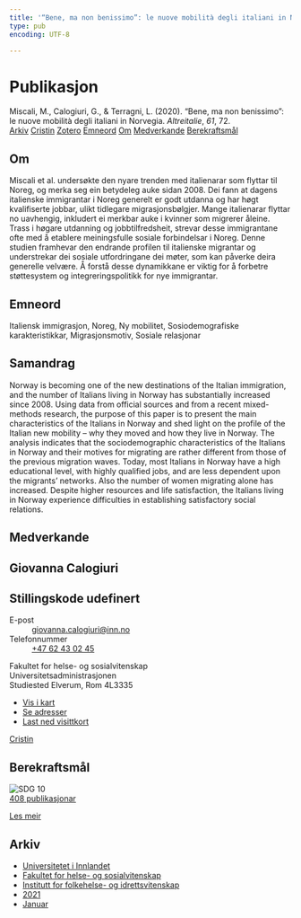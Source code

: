 ```yaml
---
title: '“Bene, ma non benissimo”: le nuove mobilità degli italiani in Norvegia'
type: pub
encoding: UTF-8

---
```

<h1>Publikasjon</h1>
<article id="csl-bib-container-UIBDNH8N" class="csl-bib-container">
  <div class="csl-bib-body"> <div class="csl-entry">Miscali, M., Calogiuri, G., &#38; Terragni, L. (2020). “Bene, ma non benissimo”: le nuove mobilità degli italiani in Norvegia. <i>Altreitalie</i>, <i>61</i>, 72.</div> </div>
  <div class="csl-bib-buttons">
    <a href="#taxonomy-article-UIBDNH8N" alt="archive" class="csl-bib-button">Arkiv</a>
    <a href="https://app.cristin.no/results/show.jsf?id=1872472" alt="Cristin" class="csl-bib-button">Cristin</a>
    <a href="http://zotero.org/groups/5881554/items/UIBDNH8N" alt="Zotero" class="csl-bib-button">Zotero</a>
    <a href="#keywords-article-UIBDNH8N" alt="keywords" class="csl-bib-button">Emneord</a>
    <a href="#about-article-UIBDNH8N" alt="about_pub" class="csl-bib-button">Om</a>
    <a href="#contributors-article-UIBDNH8N" alt="contributors" class="csl-bib-button">Medverkande</a>
    <a href="#sdg-article-UIBDNH8N" alt="sdg" class="csl-bib-button">Berekraftsmål</a>
  </div>
  <div id="csl-bib-meta-container-UIBDNH8N"></div>
</article>
<div id="csl-bib-meta-UIBDNH8N" class="csl-bib-meta">
  <article id="about-article-UIBDNH8N" class="about_pub-article">
    <h1>Om</h1>
    Miscali et al. undersøkte den nyare trenden med italienarar som flyttar til Noreg, og merka seg ein betydeleg auke sidan 2008. Dei fann at dagens italienske immigrantar i Noreg generelt er godt utdanna og har høgt kvalifiserte jobbar, ulikt tidlegare migrasjonsbølgjer. Mange italienarar flyttar no uavhengig, inkludert ei merkbar auke i kvinner som migrerer åleine. Trass i høgare utdanning og jobbtilfredsheit, strevar desse immigrantane ofte med å etablere meiningsfulle sosiale forbindelsar i Noreg. Denne studien framhevar den endrande profilen til italienske migrantar og understrekar dei sosiale utfordringane dei møter, som kan påverke deira generelle velvære. Å forstå desse dynamikkane er viktig for å forbetre støttesystem og integreringspolitikk for nye immigrantar.
  </article>
  <article id="keywords-article-UIBDNH8N" class="keywords-article">
    <h1>Emneord</h1>
    Italiensk immigrasjon, Noreg, Ny mobilitet, Sosiodemografiske karakteristikkar, Migrasjonsmotiv, Sosiale relasjonar
  </article>
  <article id="abstract-article-UIBDNH8N" class="abstract-article">
    <h1>Samandrag</h1>
    Norway is becoming one of the new destinations of the Italian immigration, and the number of Italians living in Norway has substantially increased since 2008. Using data from official sources and from a recent mixed-methods research, the purpose of this paper is to present the main characteristics of the Italians in Norway and shed light on the profile of the Italian new mobility – why they moved and how they live in Norway. The analysis indicates that the sociodemographic characteristics of the Italians in Norway and their motives for migrating are rather different from those of the previous migration waves. Today, most Italians in Norway have a high educational level, with highly qualified jobs, and are less dependent upon the migrants’ networks. Also the number of women migrating alone has increased. Despite higher resources and life satisfaction, the Italians living in Norway experience difficulties in establishing satisfactory social relations.
  </article>
  <article id="contributors-article-UIBDNH8N" class="contributors-article">
    <h1>Medverkande</h1>
    <div class="personas"> <div class="vrtx-hinn-person-card"> <div class="photo"> <i class="lar la-user-circle missing-person"></i> </div> <div class="info"> <hgroup><h1>Giovanna Calogiuri</h1> <h2>Stillingskode udefinert</h2> </hgroup><dl> <dt>E-post</dt> <dd> <a href="mailto:giovanna.calogiuri@inn.no">giovanna.calogiuri@inn.no</a> </dd> <dt>Telefonnummer</dt> <dd><a href="tel:+4762430245"> +47 62 43 02 45 </a></dd> </dl> <p> Fakultet for helse- og sosialvitenskap<br> Universitetsadministrasjonen<br> Studiested Elverum, Rom 4L3335 </p> <ul class="vrtx-hinn-links"> <li><a href="https://www.google.com/maps?q=60.88177,11.53669">Vis i kart</a></li> <li><a href="https://www.inn.no/finn-en-ansatt/giovanna-calogiuri.html#vrtx-hinn-addresses">Se adresser</a></li> <li><a href="https://www.inn.no/finn-en-ansatt/giovanna-calogiuri.html?vrtx=vcf">Last ned visittkort</a></li> </ul> </div> </div> <a href="https://app.cristin.no/persons/show.jsf?id=358086" alt="Cristin URL" class="personas-cristin">Cristin</a> </div>
  </article>
  <article id="sdg-article-UIBDNH8N" class="sdg-article">
    <h1>Berekraftsmål</h1>
    <div class="sdg-container"><div id="sdg10" class="sdg">
        <img src="{{< params subfolder >}}images/sdg/sdg10_nn.png" class="image" alt="SDG 10">
        <div class="sdg-overlay">
          <a href="{{< params subfolder >}}nn/archive/?sdg=10#archive" class="sdg-publication-count"><span>408</span> publikasjonar</a>
          <p><a href="https://fn.no/om-fn/fns-baerekraftsmaal/mindre-ulikhet?lang=nno-NO" class="sdg-read-more">Les meir</a></p>
        </div>
      </div></div>
  </article>
  <article id="taxonomy-article-UIBDNH8N" class="taxonomy-article">
    <h1>Arkiv</h1>
    <ul>
      <li><a href="{{< params subfolder >}}nn/archive/?key=3DCRN523">Universitetet i Innlandet</a></li>
      <li><a href="{{< params subfolder >}}nn/archive/?key=IDKFS3MX">Fakultet for helse- og sosialvitenskap</a></li>
      <li><a href="{{< params subfolder >}}nn/archive/?key=FJXE3Z8X">Institutt for folkehelse- og idrettsvitenskap</a></li>
      <li><a href="{{< params subfolder >}}nn/archive/?key=HKMXV8PC">2021</a></li>
      <li><a href="{{< params subfolder >}}nn/archive/?key=NTC6CNF3">Januar</a></li>
    </ul>
  </article>
</div>
